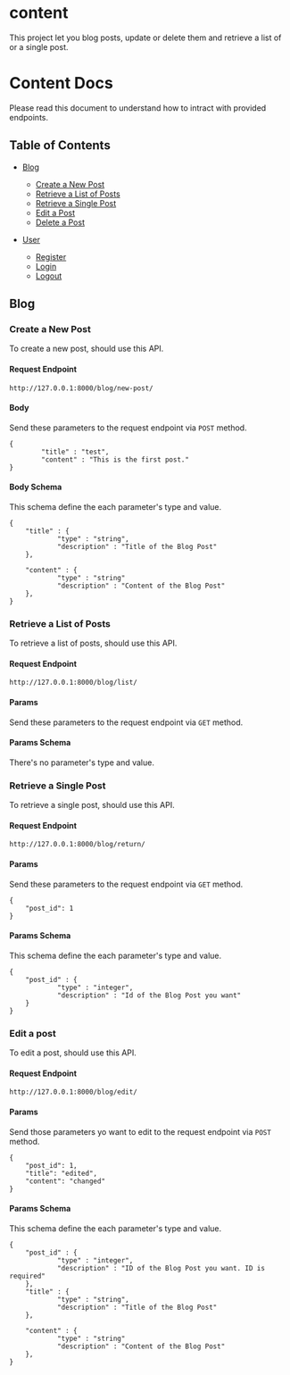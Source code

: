 # content
This project let you blog posts, update or delete them and retrieve a list of or a single post.
# Content Docs

Please read this document to understand how to intract with provided endpoints.

## Table of Contents

* [Blog](#blog)
	* [Create a New Post](#create-a-new-post)
	* [Retrieve a List of Posts](#Retrieve-a-list-of-posts)
	* [Retrieve a Single Post](#Retrieve-a-single-post)
	* [Edit a Post](#edit-a-post)
  * [Delete a Post](#delete-a-post)
	
* [User](#user)
	* [Register](#register)
	* [Login](#login)
	* [Logout](#Logout)
   


## Blog
### Create a New Post

To create a new post, should use this API. 

#### Request Endpoint

	http://127.0.0.1:8000/blog/new-post/
	

#### Body

Send these parameters to the request endpoint via `POST` method.

    {
		    "title" : "test",
		    "content" : "This is the first post."
    }

#### Body Schema

This schema define the each parameter's type and value.

    {
        "title" : {
    			"type" : "string",
    			"description" : "Title of the Blog Post"
      	},
        
        "content" : {
      			"type" : "string"
      			"description" : "Content of the Blog Post"
      	},
    }


### Retrieve a List of Posts

To retrieve a list of posts, should use this API. 

#### Request Endpoint

	http://127.0.0.1:8000/blog/list/
	

#### Params

Send these parameters to the request endpoint via `GET` method.


#### Params Schema

There's no parameter's type and value.


### Retrieve a Single Post

To retrieve a single post, should use this API. 

#### Request Endpoint

	http://127.0.0.1:8000/blog/return/
	

#### Params

Send these parameters to the request endpoint via `GET` method.

    {
        "post_id": 1
    }

#### Params Schema

This schema define the each parameter's type and value.

    {
        "post_id" : {
    			"type" : "integer",
    			"description" : "Id of the Blog Post you want"
      	}
    }
  		

### Edit a post

To edit a post, should use this API. 

#### Request Endpoint

	http://127.0.0.1:8000/blog/edit/
	

#### Params

Send those parameters yo want to edit to the request endpoint via `POST` method.

    {
        "post_id": 1,
        "title": "edited",
        "content": "changed"
    }

#### Params Schema

This schema define the each parameter's type and value.

    {
        "post_id" : {
    			"type" : "integer",
    			"description" : "ID of the Blog Post you want. ID is required"
      	},
        "title" : {
    			"type" : "string",
    			"description" : "Title of the Blog Post"
      	},
        
        "content" : {
      			"type" : "string"
      			"description" : "Content of the Blog Post"
      	},
    }
  		
